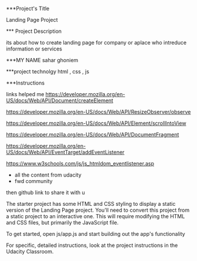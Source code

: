 ***Project's Title

Landing Page Project

*** Project Description

its about how to create landing page for company or aplace who intreduce information or services

 ***MY NAME
 sahar ghoniem

***project technolgy
html , css , js


***Instructions

links helped me
https://developer.mozilla.org/en-US/docs/Web/API/Document/createElement

https://developer.mozilla.org/en-US/docs/Web/API/ResizeObserver/observe

https://developer.mozilla.org/en-US/docs/Web/API/Element/scrollIntoView

https://developer.mozilla.org/en-US/docs/Web/API/DocumentFragment

https://developer.mozilla.org/en-US/docs/Web/API/EventTarget/addEventListener

https://www.w3schools.com/js/js_htmldom_eventlistener.asp

+ all the content from udacity
+ fwd community

then  github link to share it with u

The starter project has some HTML and CSS styling to display a static version of the Landing Page project. You'll need to convert this project from a static project to an interactive one. This will require modifying the HTML and CSS files, but primarily the JavaScript file.

To get started, open js/app.js and start building out the app's functionality

For specific, detailed instructions, look at the project instructions in the Udacity Classroom.

